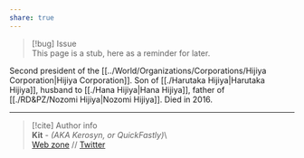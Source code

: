 ```yaml
---  
share: true  
---  
```

> [!bug] Issue  
> This page is a stub, here as a reminder for later.  
  
Second president of the [[../World/Organizations/Corporations/Hijiya Corporation|Hijiya Corporation]]. Son of [[./Harutaka Hijiya|Harutaka Hijiya]], husband to [[./Hana Hijiya|Hana Hijiya]], father of [[./RD&PZ/Nozomi Hijiya|Nozomi Hijiya]]. Died in 2016.  
  
-----  
> [!cite] Author info  
> **Kit** - *(AKA Kerosyn, or QuickFastly)*\  
> [Web zone](https://kitabe.link) // [Twitter](https://twitter.com/Kerosyn_)